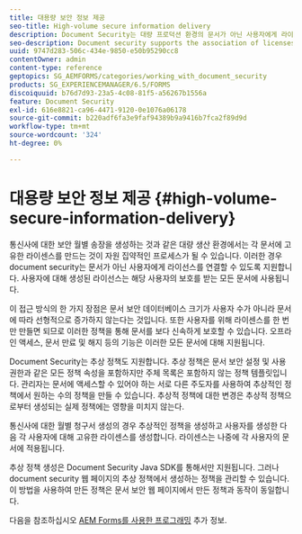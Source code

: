 ```yaml
---
title: 대용량 보안 정보 제공
seo-title: High-volume secure information delivery
description: Document Security는 대량 프로덕션 환경의 문서가 아닌 사용자에게 라이선스를 연결할 수 있도록 지원합니다.
seo-description: Document security supports the association of licenses to users, rather than to the documents in mass production environments.
uuid: 9747d283-506c-434e-9850-e50b95290cc8
contentOwner: admin
content-type: reference
geptopics: SG_AEMFORMS/categories/working_with_document_security
products: SG_EXPERIENCEMANAGER/6.5/FORMS
discoiquuid: b76d7d93-23a5-4c08-81f5-a56267b1556a
feature: Document Security
exl-id: 616e8821-ca96-4471-9120-0e1076a06178
source-git-commit: b220adf6fa3e9faf94389b9a9416b7fca2f89d9d
workflow-type: tm+mt
source-wordcount: '324'
ht-degree: 0%

---
```


# 대용량 보안 정보 제공 {#high-volume-secure-information-delivery}

통신사에 대한 보안 월별 송장을 생성하는 것과 같은 대량 생산 환경에서는 각 문서에 고유한 라이센스를 만드는 것이 자원 집약적인 프로세스가 될 수 있습니다. 이러한 경우 document security는 문서가 아닌 사용자에게 라이선스를 연결할 수 있도록 지원합니다. 사용자에 대해 생성된 라이선스는 해당 사용자의 보호를 받는 모든 문서에 사용됩니다.

이 접근 방식의 한 가지 장점은 문서 보안 데이터베이스 크기가 사용자 수가 아니라 문서에 따라 선형적으로 증가하지 않는다는 것입니다. 또한 사용자를 위해 라이센스를 한 번만 만들면 되므로 이러한 정책을 통해 문서를 보다 신속하게 보호할 수 있습니다. 오프라인 액세스, 문서 만료 및 해지 등의 기능은 이러한 모든 문서에 대해 지원됩니다.

Document Security는 추상 정책도 지원합니다. 추상 정책은 문서 보안 설정 및 사용 권한과 같은 모든 정책 속성을 포함하지만 주체 목록은 포함하지 않는 정책 템플릿입니다. 관리자는 문서에 액세스할 수 있어야 하는 서로 다른 주도자를 사용하여 추상적인 정책에서 원하는 수의 정책을 만들 수 있습니다. 추상적 정책에 대한 변경은 추상적 정책으로부터 생성되는 실제 정책에는 영향을 미치지 않는다.

통신사에 대한 월별 청구서 생성의 경우 추상적인 정책을 생성하고 사용자를 생성한 다음 각 사용자에 대해 고유한 라이센스를 생성합니다. 라이센스는 나중에 각 사용자의 문서에 적용됩니다.

추상 정책 생성은 Document Security Java SDK를 통해서만 지원됩니다. 그러나 document security 웹 페이지의 추상 정책에서 생성하는 정책을 관리할 수 있습니다. 이 방법을 사용하여 만든 정책은 문서 보안 웹 페이지에서 만든 정책과 동작이 동일합니다.

다음을 참조하십시오 [AEM Forms를 사용한 프로그래밍](https://www.adobe.com/go/learn_aemforms_programming_63) 추가 정보.
